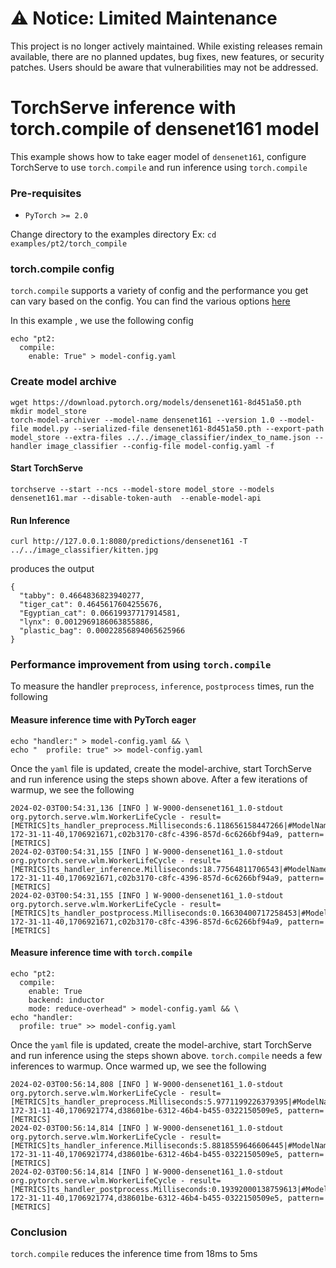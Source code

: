 # ⚠️ Notice: Limited Maintenance

This project is no longer actively maintained. While existing releases remain available, there are no planned updates, bug fixes, new features, or security patches. Users should be aware that vulnerabilities may not be addressed.


# TorchServe inference with torch.compile of densenet161 model

This example shows how to take eager model of `densenet161`, configure TorchServe to use `torch.compile` and run inference using `torch.compile`


### Pre-requisites

- `PyTorch >= 2.0`

Change directory to the examples directory
Ex:  `cd  examples/pt2/torch_compile`


### torch.compile config

`torch.compile` supports a variety of config and the performance you get can vary based on the config. You can find the various options [here](https://pytorch.org/docs/stable/generated/torch.compile.html)

In this example , we use the following config

```
echo "pt2:
  compile:
    enable: True" > model-config.yaml
```

### Create model archive

```
wget https://download.pytorch.org/models/densenet161-8d451a50.pth
mkdir model_store
torch-model-archiver --model-name densenet161 --version 1.0 --model-file model.py --serialized-file densenet161-8d451a50.pth --export-path model_store --extra-files ../../image_classifier/index_to_name.json --handler image_classifier --config-file model-config.yaml -f
```

#### Start TorchServe
```
torchserve --start --ncs --model-store model_store --models densenet161.mar --disable-token-auth  --enable-model-api
```

#### Run Inference

```
curl http://127.0.0.1:8080/predictions/densenet161 -T ../../image_classifier/kitten.jpg
```

produces the output

```
{
  "tabby": 0.4664836823940277,
  "tiger_cat": 0.4645617604255676,
  "Egyptian_cat": 0.06619937717914581,
  "lynx": 0.0012969186063855886,
  "plastic_bag": 0.00022856894065625966
}
```

### Performance improvement from using `torch.compile`

To measure the handler `preprocess`, `inference`, `postprocess` times, run the following

#### Measure inference time with PyTorch eager

```
echo "handler:" > model-config.yaml && \
echo "  profile: true" >> model-config.yaml
```

Once the `yaml` file is updated, create the model-archive, start TorchServe and run inference using the steps shown above.
After a few iterations of warmup, we see the following

```
2024-02-03T00:54:31,136 [INFO ] W-9000-densenet161_1.0-stdout org.pytorch.serve.wlm.WorkerLifeCycle - result=[METRICS]ts_handler_preprocess.Milliseconds:6.118656158447266|#ModelName:densenet161,Level:Model|#type:GAUGE|#hostname:ip-172-31-11-40,1706921671,c02b3170-c8fc-4396-857d-6c6266bf94a9, pattern=[METRICS]
2024-02-03T00:54:31,155 [INFO ] W-9000-densenet161_1.0-stdout org.pytorch.serve.wlm.WorkerLifeCycle - result=[METRICS]ts_handler_inference.Milliseconds:18.77564811706543|#ModelName:densenet161,Level:Model|#type:GAUGE|#hostname:ip-172-31-11-40,1706921671,c02b3170-c8fc-4396-857d-6c6266bf94a9, pattern=[METRICS]
2024-02-03T00:54:31,155 [INFO ] W-9000-densenet161_1.0-stdout org.pytorch.serve.wlm.WorkerLifeCycle - result=[METRICS]ts_handler_postprocess.Milliseconds:0.16630400717258453|#ModelName:densenet161,Level:Model|#type:GAUGE|#hostname:ip-172-31-11-40,1706921671,c02b3170-c8fc-4396-857d-6c6266bf94a9, pattern=[METRICS]
```

#### Measure inference time with `torch.compile`

```
echo "pt2:
  compile:
    enable: True
    backend: inductor
    mode: reduce-overhead" > model-config.yaml && \
echo "handler:
  profile: true" >> model-config.yaml
```

Once the `yaml` file is updated, create the model-archive, start TorchServe and run inference using the steps shown above.
`torch.compile` needs a few inferences to warmup. Once warmed up, we see the following
```
2024-02-03T00:56:14,808 [INFO ] W-9000-densenet161_1.0-stdout org.pytorch.serve.wlm.WorkerLifeCycle - result=[METRICS]ts_handler_preprocess.Milliseconds:5.9771199226379395|#ModelName:densenet161,Level:Model|#type:GAUGE|#hostname:ip-172-31-11-40,1706921774,d38601be-6312-46b4-b455-0322150509e5, pattern=[METRICS]
2024-02-03T00:56:14,814 [INFO ] W-9000-densenet161_1.0-stdout org.pytorch.serve.wlm.WorkerLifeCycle - result=[METRICS]ts_handler_inference.Milliseconds:5.8818559646606445|#ModelName:densenet161,Level:Model|#type:GAUGE|#hostname:ip-172-31-11-40,1706921774,d38601be-6312-46b4-b455-0322150509e5, pattern=[METRICS]
2024-02-03T00:56:14,814 [INFO ] W-9000-densenet161_1.0-stdout org.pytorch.serve.wlm.WorkerLifeCycle - result=[METRICS]ts_handler_postprocess.Milliseconds:0.19392000138759613|#ModelName:densenet161,Level:Model|#type:GAUGE|#hostname:ip-172-31-11-40,1706921774,d38601be-6312-46b4-b455-0322150509e5, pattern=[METRICS]
```

### Conclusion

`torch.compile` reduces the inference time from 18ms to 5ms
